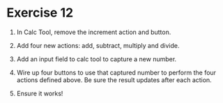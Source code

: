 # Exercise 12

1. In Calc Tool, remove the increment action and button.

2. Add four new actions: add, subtract, multiply and divide.

3. Add an input field to calc tool to capture a new number.

4. Wire up four buttons to use that captured number to perform the four actions defined above. Be sure the result updates after each action.

5. Ensure it works!